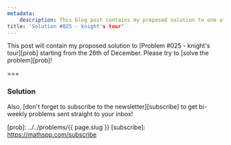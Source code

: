 ```yaml
---
metadata:
    description: This blog post contains my proposed solution to one of the problems of this blog.
title: 'Solution #025 - knight's tour'
---
```


This post will contain my proposed solution to [Problem #025 - knight's tour][prob] starting from the 26th of December. Please try to [solve the problem][prob]!
<!--This post contains my proposed solution to [Problem #025 - knight's tour][prob]. Please do not read this solution before making a serious attempt [at the problem][prob].-->

===

### Solution



Also, [don't forget to subscribe to the newsletter][subscribe] to get bi-weekly
problems sent straight to your inbox!

[prob]: ../../problems/{{ page.slug }}
[subscribe]: https://mathspp.com/subscribe
